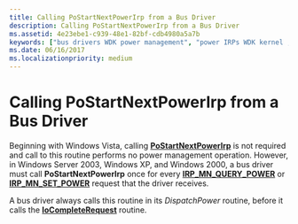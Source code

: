 ```yaml
---
title: Calling PoStartNextPowerIrp from a Bus Driver
description: Calling PoStartNextPowerIrp from a Bus Driver
ms.assetid: 4e23ebe1-c939-48e1-82bf-cdb4980a5a7b
keywords: ["bus drivers WDK power management", "power IRPs WDK kernel , PoStartNextPowerIrp", "PoStartNextPowerIrp"]
ms.date: 06/16/2017
ms.localizationpriority: medium
---
```


# Calling PoStartNextPowerIrp from a Bus Driver





Beginning with Windows Vista, calling [**PoStartNextPowerIrp**](https://docs.microsoft.com/windows-hardware/drivers/ddi/content/ntifs/nf-ntifs-postartnextpowerirp) is not required and call to this routine performs no power management operation. However, in Windows Server 2003, Windows XP, and Windows 2000, a bus driver must call **PoStartNextPowerIrp** once for every [**IRP\_MN\_QUERY\_POWER**](https://docs.microsoft.com/windows-hardware/drivers/kernel/irp-mn-query-power) or [**IRP\_MN\_SET\_POWER**](https://docs.microsoft.com/windows-hardware/drivers/kernel/irp-mn-set-power) request that the driver receives.

A bus driver always calls this routine in its *DispatchPower* routine, before it calls the [**IoCompleteRequest**](https://docs.microsoft.com/windows-hardware/drivers/ddi/content/wdm/nf-wdm-iocompleterequest) routine.

 

 




